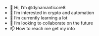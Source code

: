 - 👋 Hi, I’m @dynamanticore8
- 👀 I’m interested in crypto and automation
- 🌱 I’m currently learning a lot
- 💞️ I’m looking to collaborate on the future
- 📫 How to reach me get my info

<!---
dynamanticore8/dynamanticore8 is a ✨ special ✨ repository because its `README.md` (this file) appears on your GitHub profile.
You can click the Preview link to take a look at your changes.
--->
